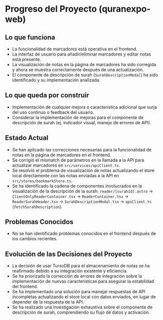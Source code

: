 # Progreso del Proyecto (quranexpo-web)

## Lo que funciona
- La funcionalidad de marcadores está operativa en el frontend.
- La interfaz de usuario para añadir/eliminar marcadores y editar notas está presente.
- La visualización de notas en la página de marcadores ha sido corregida y ahora se muestra correctamente después de una actualización.
- El componente de descripción de surah (`SurahDescriptionModal`) ha sido identificado y su implementación analizada.

## Lo que queda por construir
- Implementación de cualquier mejora o característica adicional que surja del uso continuo o feedback del usuario.
- Considerar la implementación de mejoras para el componente de descripción de surah (ej. indicador visual, manejo de errores de API).

## Estado Actual
- Se han aplicado las correcciones necesarias para la funcionalidad de notas en la página de marcadores en el frontend.
- Se corrigió el mismatch de parámetros en la llamada a la API para actualizar marcadores en `src/services/apiClient.ts`.
- Se resolvió el problema de visualización de notas actualizando el store local directamente con las notas enviadas a la API en `src/stores/bookmarkStore.ts`.
- Se ha identificado la cadena de componentes involucrados en la visualización de la descripción de la surah: `reader/[surahId].astro` -> `ClientOnlyReaderContainer.tsx` -> `ReaderContainer.tsx` -> `ReaderSurahHeader.tsx` -> `SurahDescriptionModal.tsx` -> `apiClient.ts` (`fetchSurahDescription`).

## Problemas Conocidos
- No se han identificado problemas conocidos en el frontend después de los cambios recientes.

## Evolución de las Decisiones del Proyecto
- La decisión de usar TursoDB para el almacenamiento de notas se ha reafirmado debido a su integración existente y eficiencia.
- Se ha priorizado la corrección de errores de integración sobre la implementación de nuevas características para asegurar la estabilidad del frontend.
- Se ha implementado una solución para manejar respuestas de API incompletas actualizando el store local con datos enviados, en lugar de depender de la respuesta de la API.
- Se ha realizado una investigación exhaustiva sobre el componente de descripción de surah, comprendiendo su flujo de datos y activación.
